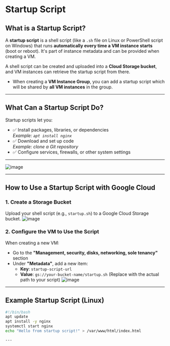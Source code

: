 # Startup Script

## What is a Startup Script?

A **startup script** is a shell script (like a `.sh` file on Linux or PowerShell script on Windows) that runs **automatically every time a VM instance starts** (boot or reboot). It's part of instance metadata and can be provided when creating a VM.

A shell script can be created and uploaded into a **Cloud Storage bucket**, and VM instances can retrieve the startup script from there.

- When creating a **VM Instance Group**, you can add a startup script which will be shared by **all VM instances** in the group.

---

## What Can a Startup Script Do?

Startup scripts let you:

- ✅ Install packages, libraries, or dependencies  
  _Example: `apt install nginx`_
- ✅ Download and set up code  
  _Example: clone a Git repository_
- ✅ Configure services, firewalls, or other system settings

---
![image](https://github.com/user-attachments/assets/ad9210aa-d332-449e-ae20-432d52d5151a)

---

## How to Use a Startup Script with Google Cloud

### 1. Create a Storage Bucket

Upload your shell script (e.g., `startup.sh`) to a Google Cloud Storage bucket.
![image](https://github.com/user-attachments/assets/19321fe6-856d-4f9d-8b4d-48e5d6e577d9)

### 2. Configure the VM to Use the Script

When creating a new VM:

- Go to the **"Management, security, disks, networking, sole tenancy"** section
- Under **"Metadata"**, add a new item:
  - **Key**: `startup-script-url`
  - **Value**: `gs://your-bucket-name/startup.sh` (Replace with the actual path to your script)
![image](https://github.com/user-attachments/assets/8723476a-3ad0-4895-b236-099806540722)

---

## Example Startup Script (Linux)

```bash
#!/bin/bash
apt update
apt install -y nginx
systemctl start nginx
echo "Hello from startup script!" > /var/www/html/index.html

---


